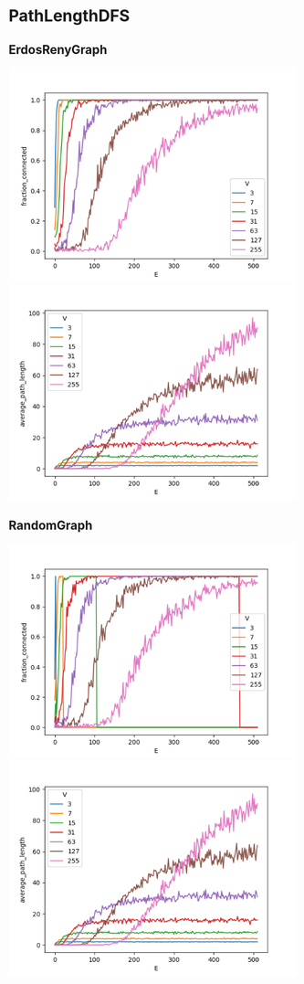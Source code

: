 # PathLengthDFS
## ErdosRenyGraph

![](./img/ErdosRenyiGraph-PathLengthsDFS-fraction-connected.png)
![](./img/ErdosRenyiGraph-PathLengthsDFS-average-path-length.png)

## RandomGraph

![](./img/RandomSimpleGraph-PathLengthsDFS-fraction-connected.png)
![](./img/ErdosRenyiGraph-PathLengthsDFS-average-path-length.png)
